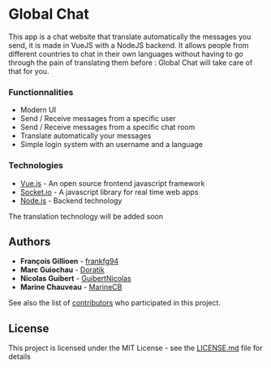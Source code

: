 # Global Chat

This app is a chat website that translate automatically the messages you send, it is made in VueJS with a NodeJS backend. 
It allows people from different countries to chat in their own languages without having to go through the pain of translating them before : Global Chat will take care of that for you.


### Functionnalities 
* Modern UI
* Send / Receive messages from a specific user
* Send / Receive messages from a specific chat room
* Translate automatically your messages
* Simple login system with an username and a language

### Technologies 

* [Vue.js](https://vuejs.org/) - An open source frontend javascript framework
* [Socket.io](https://socket.io/) - A javascript library for real time web apps
* [Node.js](https://nodejs.org/en/) - Backend technology

The translation technology will be added soon 

## Authors

* **François Gillioen** - [frankfg94](https://github.com/frankfg94)
* **Marc Guiochau** - [Doratik](https://github.com/Doratik)
* **Nicolas Guibert** - [GuibertNicolas](https://github.com/GuibertNicolas)
* **Marine Chauveau** - [MarineCB](https://github.com/MarineCB)

See also the list of [contributors](https://github.com/frankfg94/globalChat/contributors) who participated in this project.

## License

This project is licensed under the MIT License - see the [LICENSE.md](LICENSE.md) file for details

